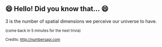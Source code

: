 ## 😄 Hello! Did you know that... 😄
3 is the number of spatial dimensions we perceive our universe to have.

<sup>(come back in 5 minutes for the next trivia)</sup>


<sup>Credits: http://numbersapi.com</sup>
